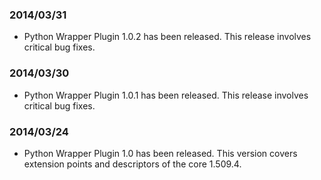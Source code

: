 ### 2014/03/31
* Python Wrapper Plugin 1.0.2 has been released. This release involves critical bug fixes.  

### 2014/03/30
* Python Wrapper Plugin 1.0.1 has been released. This release involves critical bug fixes.  

### 2014/03/24
* Python Wrapper Plugin 1.0 has been released. This version covers extension points and descriptors of the core 1.509.4.